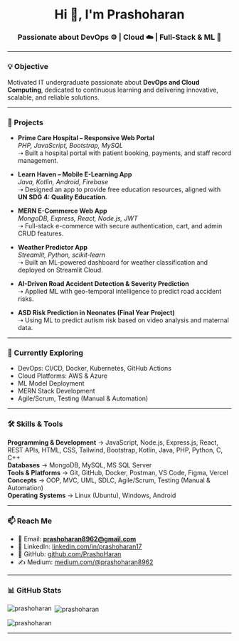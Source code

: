 <h1 align="center">Hi 👋, I'm Prashoharan </h1>
<h3 align="center">Passionate about DevOps ⚙️ | Cloud ☁️ | Full-Stack & ML 🚀</h3>

---

### 💡 Objective  
Motivated IT undergraduate passionate about **DevOps and Cloud Computing**, dedicated to continuous learning and delivering innovative, scalable, and reliable solutions.  

---

### 🔭 Projects  
- **Prime Care Hospital – Responsive Web Portal**  
  *PHP, JavaScript, Bootstrap, MySQL*  
  ➝ Built a hospital portal with patient booking, payments, and staff record management.  

- **Learn Haven – Mobile E-Learning App**  
  *Java, Kotlin, Android, Firebase*  
  ➝ Designed an app to provide free education resources, aligned with **UN SDG 4: Quality Education**.  

- **MERN E-Commerce Web App**  
  *MongoDB, Express, React, Node.js, JWT*  
  ➝ Full-stack e-commerce with secure authentication, cart, and admin CRUD features.  

- **Weather Predictor App**  
  *Streamlit, Python, scikit-learn*  
  ➝ Built an ML-powered dashboard for weather classification and deployed on Streamlit Cloud.  

- **AI-Driven Road Accident Detection & Severity Prediction**  
  ➝ Applied ML with geo-temporal intelligence to predict road accident risks.  

- **ASD Risk Prediction in Neonates (Final Year Project)**  
  ➝ Using ML to predict autism risk based on video analysis and maternal data.  

---

### 🌱 Currently Exploring  
- DevOps: CI/CD, Docker, Kubernetes, GitHub Actions  
- Cloud Platforms: AWS & Azure  
- ML Model Deployment  
- MERN Stack Development
- Agile/Scrum, Testing (Manual & Automation)  

---

### 🛠️ Skills & Tools  
**Programming & Development** → JavaScript, Node.js, Express.js, React, REST APIs, HTML, CSS, Tailwind, Bootstrap, Kotlin, Java, PHP, Python, C, C++  
**Databases** → MongoDB, MySQL, MS SQL Server  
**Tools & Platforms** → Git, GitHub, Docker, Postman, VS Code, Figma, Vercel  
**Concepts** → OOP, MVC, UML, SDLC, Agile/Scrum, Testing (Manual & Automation)  
**Operating Systems** → Linux (Ubuntu), Windows, Android  

---

### 📫 Reach Me  
- 📧 Email: **prashoharan8962@gmail.com**  
- 💼 LinkedIn: [linkedin.com/in/prashoharan17](https://linkedin.com/in/prashoharan17)  
- 🐙 GitHub: [github.com/PrashoHaran](https://github.com/PrashoHaran)  
- ✍️ Medium: [medium.com/@prashoharan8962](https://medium.com/@prashoharan8962)  

---

### 📊 GitHub Stats  
<p><img align="left" src="https://github-readme-stats.vercel.app/api/top-langs?username=prashoharan&show_icons=true&locale=en&layout=compact" alt="prashoharan" /></p>
<p>&nbsp;<img align="center" src="https://github-readme-stats.vercel.app/api?username=prashoharan&show_icons=true&locale=en" alt="prashoharan" /></p>
<p><img align="center" src="https://github-readme-streak-stats.herokuapp.com/?user=prashoharan&" alt="prashoharan" /></p>  

---

